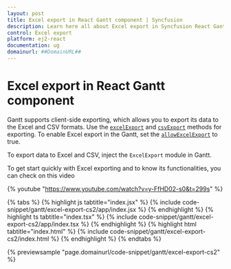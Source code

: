 ```yaml
---
layout: post
title: Excel export in React Gantt component | Syncfusion
description: Learn here all about Excel export in Syncfusion React Gantt component of Syncfusion Essential JS 2 and more.
control: Excel export 
platform: ej2-react
documentation: ug
domainurl: ##DomainURL##
---
```


# Excel export in React Gantt component

Gantt supports client-side exporting, which allows you to export its data to the Excel and CSV formats. Use the [`excelExport`](https://ej2.syncfusion.com/react/documentation/api/gantt/#excelexport) and [`csvExport`](https://ej2.syncfusion.com/react/documentation/api/gantt/#csvexport) methods for exporting. To enable Excel export in the Gantt, set the [`allowExcelExport`](https://ej2.syncfusion.com/react/documentation/api/gantt/#allowexcelexport) to true.

To export data to Excel and CSV, inject the `ExcelExport` module in Gantt.

To get start quickly with Excel exporting and to know its functionalities, you can check on this video

{% youtube "https://www.youtube.com/watch?v=y-FfHD02-s0&t=299s" %}

{% tabs %}
{% highlight js tabtitle="index.jsx" %}
{% include code-snippet/gantt/excel-export-cs2/app/index.jsx %}
{% endhighlight %}
{% highlight ts tabtitle="index.tsx" %}
{% include code-snippet/gantt/excel-export-cs2/app/index.tsx %}
{% endhighlight %}
{% highlight html tabtitle="index.html" %}
{% include code-snippet/gantt/excel-export-cs2/index.html %}
{% endhighlight %}
{% endtabs %}
        
{% previewsample "page.domainurl/code-snippet/gantt/excel-export-cs2" %}